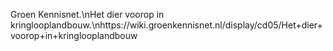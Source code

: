 Groen Kennisnet.\nHet dier voorop in kringlooplandbouw.\nhttps://wiki.groenkennisnet.nl/display/cd05/Het+dier+voorop+in+kringlooplandbouw
